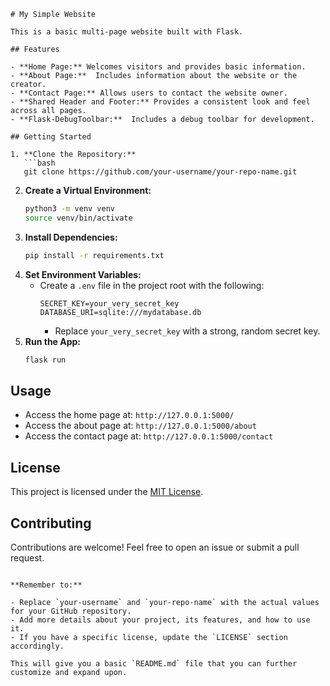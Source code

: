 ```
# My Simple Website

This is a basic multi-page website built with Flask.

## Features

- **Home Page:** Welcomes visitors and provides basic information.
- **About Page:**  Includes information about the website or the creator.
- **Contact Page:** Allows users to contact the website owner.
- **Shared Header and Footer:** Provides a consistent look and feel across all pages.
- **Flask-DebugToolbar:**  Includes a debug toolbar for development.

## Getting Started

1. **Clone the Repository:**
   ```bash
   git clone https://github.com/your-username/your-repo-name.git
   ```
2. **Create a Virtual Environment:**
   ```bash
   python3 -m venv venv
   source venv/bin/activate
   ```
3. **Install Dependencies:**
   ```bash
   pip install -r requirements.txt
   ```
4. **Set Environment Variables:**
   - Create a `.env` file in the project root with the following:
     ```
     SECRET_KEY=your_very_secret_key
     DATABASE_URI=sqlite:///mydatabase.db 
     ```
     - Replace `your_very_secret_key` with a strong, random secret key.
5. **Run the App:**
   ```bash
   flask run
   ```

## Usage

- Access the home page at: `http://127.0.0.1:5000/`
- Access the about page at: `http://127.0.0.1:5000/about`
- Access the contact page at: `http://127.0.0.1:5000/contact`

## License

This project is licensed under the [MIT License](LICENSE).

## Contributing

Contributions are welcome! Feel free to open an issue or submit a pull request.
```

**Remember to:**

- Replace `your-username` and `your-repo-name` with the actual values for your GitHub repository.
- Add more details about your project, its features, and how to use it. 
- If you have a specific license, update the `LICENSE` section accordingly.

This will give you a basic `README.md` file that you can further customize and expand upon. 
